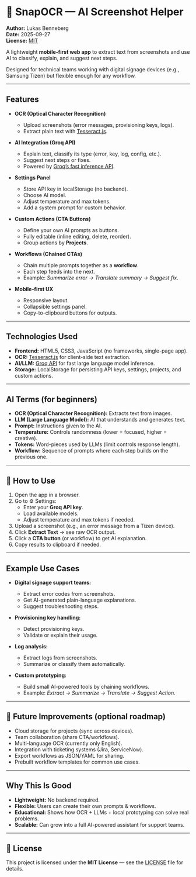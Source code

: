 # 📸 SnapOCR — AI Screenshot Helper

**Author:** Lukas Benneberg  
**Date:** 2025-09-27  
**License:** [MIT](LICENSE)

A lightweight **mobile-first web app** to extract text from screenshots and use AI to classify, explain, and suggest next steps.  

Designed for technical teams working with digital signage devices (e.g., Samsung Tizen) but flexible enough for any workflow.  

---

## Features

- **OCR (Optical Character Recognition)**  
  - Upload screenshots (error messages, provisioning keys, logs).  
  - Extract plain text with [Tesseract.js](https://github.com/naptha/tesseract.js).  

- **AI Integration (Groq API)**  
  - Explain text, classify its type (error, key, log, config, etc.).  
  - Suggest next steps or fixes.  
  - Powered by [Groq’s fast inference API](https://groq.com/).  

- **Settings Panel**  
  - Store API key in localStorage (no backend).  
  - Choose AI model.  
  - Adjust temperature and max tokens.  
  - Add a system prompt for custom behavior.  

- **Custom Actions (CTA Buttons)**  
  - Define your own AI prompts as buttons.  
  - Fully editable (inline editing, delete, reorder).  
  - Group actions by **Projects**.  

- **Workflows (Chained CTAs)**  
  - Chain multiple prompts together as a **workflow**.  
  - Each step feeds into the next.  
  - Example: *Summarize error → Translate summary → Suggest fix*.  

- **Mobile-first UX**  
  - Responsive layout.  
  - Collapsible settings panel.  
  - Copy-to-clipboard buttons for outputs.  

---

## Technologies Used

- **Frontend:** HTML5, CSS3, JavaScript (no frameworks, single-page app).  
- **OCR:** [Tesseract.js](https://github.com/naptha/tesseract.js) for client-side text extraction.  
- **AI/LLM:** [Groq API](https://console.groq.com/) for fast large language model inference.  
- **Storage:** LocalStorage for persisting API keys, settings, projects, and custom actions.  

---

## AI Terms (for beginners)

- **OCR (Optical Character Recognition):** Extracts text from images.  
- **LLM (Large Language Model):** AI that understands and generates text.  
- **Prompt:** Instructions given to the AI.  
- **Temperature:** Controls randomness (lower = focused, higher = creative).  
- **Tokens:** Word-pieces used by LLMs (limit controls response length).  
- **Workflow:** Sequence of prompts where each step builds on the previous one.  

---

## 📖 How to Use

1. Open the app in a browser.  
2. Go to ⚙️ Settings:  
   - Enter your **Groq API key**.  
   - Load available models.  
   - Adjust temperature and max tokens if needed.  
3. Upload a screenshot (e.g., an error message from a Tizen device).  
4. Click **Extract Text** → see raw OCR output.  
5. Click a **CTA button** (or workflow) to get AI explanation.  
6. Copy results to clipboard if needed.  

---

## Example Use Cases

- **Digital signage support teams:**  
  - Extract error codes from screenshots.  
  - Get AI-generated plain-language explanations.  
  - Suggest troubleshooting steps.  

- **Provisioning key handling:**  
  - Detect provisioning keys.  
  - Validate or explain their usage.  

- **Log analysis:**  
  - Extract logs from screenshots.  
  - Summarize or classify them automatically.  

- **Custom prototyping:**  
  - Build small AI-powered tools by chaining workflows.  
  - Example: *Extract → Summarize → Translate → Suggest Action*.  

---

## 🔮 Future Improvements (optional roadmap)

- Cloud storage for projects (sync across devices).  
- Team collaboration (share CTA/workflows).  
- Multi-language OCR (currently only English).  
- Integration with ticketing systems (Jira, ServiceNow).  
- Export workflows as JSON/YAML for sharing.  
- Prebuilt workflow templates for common use cases.  

---

## Why This Is Good

- **Lightweight:** No backend required.  
- **Flexible:** Users can create their own prompts & workflows.  
- **Educational:** Shows how OCR + LLMs + local prototyping can solve real problems.  
- **Scalable:** Can grow into a full AI-powered assistant for support teams.  

---

## 📄 License

This project is licensed under the **MIT License** — see the [LICENSE](LICENSE) file for details.

